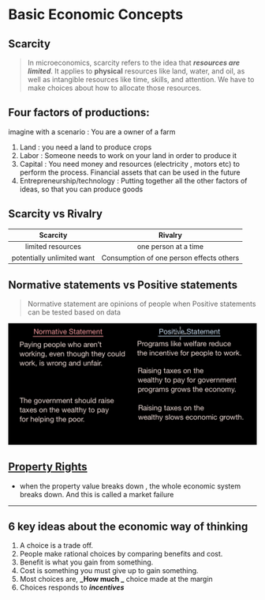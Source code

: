 # Basic Economic Concepts

## Scarcity

> In microeconomics, scarcity refers to the idea that **_resources are limited_**. It applies to **physical** resources like land, water, and oil, as well as intangible resources like time, skills, and attention. We have to make choices about how to allocate those resources.

## Four factors of productions:

imagine with a scenario : You are a owner of a farm

1. Land : you need a land to produce crops
2. Labor : Someone needs to work on your land in order to produce it
3. Capital : You need money and resources (electricity , motors etc) to perform the process. Financial assets that can be used in the future
4. Entrepreneurship/technology : Putting together all the other factors of ideas, so that you can produce goods

## Scarcity vs Rivalry

|          Scarcity          |                 Rivalry                  |
| :------------------------: | :--------------------------------------: |
|     limited resources      |           one person at a time           |
| potentially unlimited want | Consumption of one person effects others |

## Normative statements vs Positive statements

> Normative statement are opinions of people when Positive statements can be tested based on data

![Nor vs Pos](./img/statement.png)

## [Property Rights](https://www.youtube.com/watch?v=AJy7pWK0W8g&list=PLs5LE24EM-NnnrQhRQuTkA_zVB_wpkmuI&index=7)

- when the property value breaks down , the whole economic system breaks down. And this is called a market failure

---

## 6 key ideas about the economic way of thinking

1. A choice is a trade off.
2. People make rational choices by comparing benefits and cost.
3. Benefit is what you gain from something.
4. Cost is something you must give up to gain something.
5. Most choices are, **_How much _** choice made at the margin
6. Choices responds to **_incentives_**
